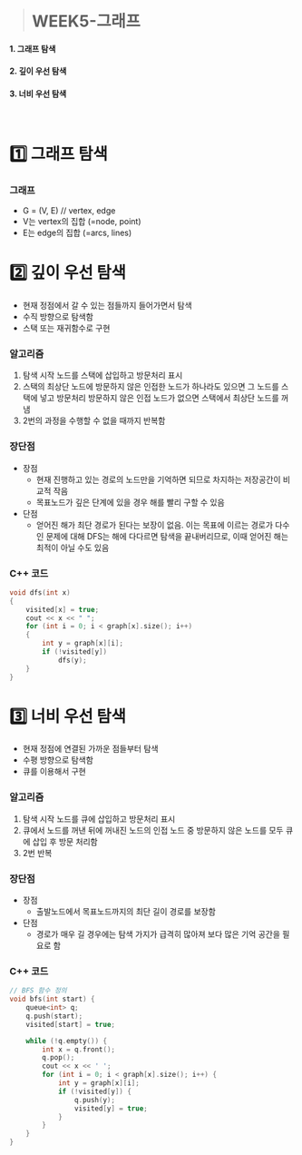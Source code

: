 > # WEEK5-그래프
#### 1. 그래프 탐색
#### 2. 깊이 우선 탐색
#### 3. 너비 우선 탐색
</br>

# 1️⃣ 그래프 탐색
### 그래프
* G = (V, E)      // vertex, edge
* V는 vertex의 집합 (=node, point)
* E는 edge의 집합   (=arcs, lines)

  

# 2️⃣ 깊이 우선 탐색
* 현재 정점에서 갈 수 있는 점들까지 들어가면서 탐색
* 수직 방향으로 탐색함
* 스택 또는 재귀함수로 구현  

### 알고리즘
 1. 탐색 시작 노드를 스택에 삽입하고 방문처리 표시
 2. 스택의 최상단 노드에 방문하지 않은 인접한 노드가 하나라도 있으면 그 노드를 스택에 넣고 방문처리
    방문하지 않은 인접 노드가 없으면 스택에서 최상단 노드를 꺼냄
 3. 2번의 과정을 수행할 수 없을 때까지 반복함
 
### 장단점
* 장점
  - 현재 진행하고 있는 경로의 노드만을 기억하면 되므로 차지하는 저장공간이 비교적 작음
  - 목표노드가 깊은 단계에 있을 경우 해를 빨리 구할 수 있음
* 단점
  - 얻어진 해가 최단 경로가 된다는 보장이 없음. 이는 목표에 이르는 경로가 다수인 문제에 대해 DFS는 해에 다다르면 탐색을 끝내버리므로, 이때 얻어진 해는 최적이 아닐 수도 있음
  
### C++ 코드
```C++
void dfs(int x)
{
	visited[x] = true;
	cout << x << " ";
	for (int i = 0; i < graph[x].size(); i++)
	{
		int y = graph[x][i];
		if (!visited[y])
            dfs(y);
	}
}
```
# 3️⃣ 너비 우선 탐색
* 현재 정점에 연결된 가까운 점들부터 탐색
* 수평 방향으로 탐색함
* 큐를 이용해서 구현

### 알고리즘
1. 탐색 시작 노드를 큐에 삽입하고 방문처리 표시
2. 큐에서 노드를 꺼낸 뒤에 꺼내진 노드의 인접 노드 중 방문하지 않은 노드를 모두 큐에 삽입 후 방문 처리함
3. 2번 반복

### 장단점
* 장점
  - 출발노드에서 목표노드까지의 최단 길이 경로를 보장함
* 단점
  - 경로가 매우 길 경우에는 탐색 가지가 급격히 많아져 보다 많은 기억 공간을 필요로 함

### C++ 코드
```C++
// BFS 함수 정의
void bfs(int start) {
    queue<int> q;
    q.push(start);
    visited[start] = true;

    while (!q.empty()) {
        int x = q.front();
        q.pop();
        cout << x << ' ';
        for (int i = 0; i < graph[x].size(); i++) {
            int y = graph[x][i];
            if (!visited[y]) {
                q.push(y);
                visited[y] = true;
            }
        }
    }
}
```
